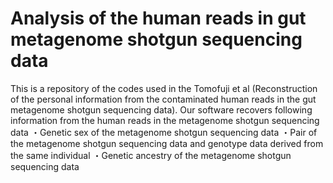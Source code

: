 # Analysis of the human reads in gut metagenome shotgun sequencing data
This is a repository of the codes used in the Tomofuji et al (Reconstruction of the personal information from the contaminated human reads in the gut metagenome shotgun sequencing data).
Our software recovers following information from the human reads in the metagenome shotgun sequencing data
・Genetic sex of the metagenome shotgun sequencing data
・Pair of the metagenome shotgun sequencing data and genotype data derived from the same individual
・Genetic ancestry of the metagenome shotgun sequencing data

# 
